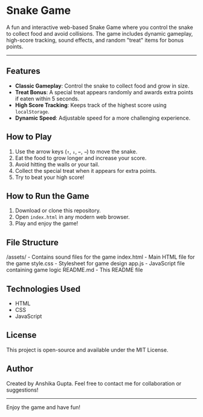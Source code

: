 # Snake Game  

A fun and interactive web-based Snake Game where you control the snake to collect food and avoid collisions. The game includes dynamic gameplay, high-score tracking, sound effects, and random "treat" items for bonus points.

---

## Features  
- **Classic Gameplay**: Control the snake to collect food and grow in size.  
- **Treat Bonus**: A special treat appears randomly and awards extra points if eaten within 5 seconds.  
- **High Score Tracking**: Keeps track of the highest score using `localStorage`.   
- **Dynamic Speed**: Adjustable speed for a more challenging experience.  

## How to Play  
1. Use the arrow keys (`↑`, `↓`, `←`, `→`) to move the snake.  
2. Eat the food to grow longer and increase your score.  
3. Avoid hitting the walls or your tail.  
4. Collect the special treat when it appears for extra points.  
5. Try to beat your high score!

## How to Run the Game  
1. Download or clone this repository.  
2. Open `index.html` in any modern web browser.  
3. Play and enjoy the game!

## File Structure  
/assets/ - Contains sound files for the game
index.html - Main HTML file for the game
style.css - Stylesheet for game design
app.js - JavaScript file containing game logic
README.md - This README file

## Technologies Used  
- HTML  
- CSS  
- JavaScript  

## License  
This project is open-source and available under the MIT License.

## Author  
Created by Anshika Gupta. Feel free to contact me for collaboration or suggestions!

---

Enjoy the game and have fun!

